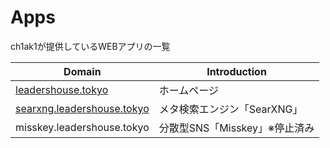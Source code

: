 # Apps

ch1ak1が提供しているWEBアプリの一覧

|Domain|Introduction|
|---|-----------|
|[leadershouse.tokyo](https://leadershouse.tokyo)|ホームページ|
|[searxng.leadershouse.tokyo](https://searxng.leadershouse.tokyo)|メタ検索エンジン「SearXNG」|
|misskey.leadershouse.tokyo|分散型SNS「Misskey」※停止済み|